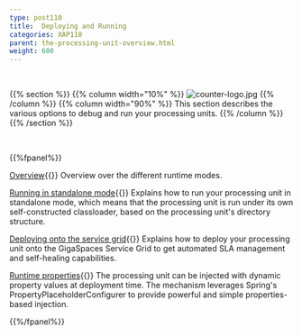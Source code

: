 ```yaml
---
type: post110
title:  Deploying and Running
categories: XAP110
parent: the-processing-unit-overview.html
weight: 600
---
```


<br>

{{% section %}}
{{% column width="10%" %}}
![counter-logo.jpg](/attachment_files/subject/deploy.png)
{{% /column %}}
{{% column width="90%" %}}
This section describes the various options to debug and run your processing units.
{{% /column %}}
{{% /section %}}


<br>


{{%fpanel%}}

[Overview](./deploying-and-running-the-processing-unit.html){{<wbr>}}
Overview over the different runtime modes.

[Running in standalone mode](./running-in-standalone-mode.html){{<wbr>}}
Explains how to run your processing unit in standalone mode, which means that the processing unit is run under its own self-constructed classloader, based on the processing unit's directory structure.

[Deploying onto the service grid](./deploying-onto-the-service-grid.html){{<wbr>}}
Explains how to deploy your processing unit onto the GigaSpaces Service Grid to get automated SLA management and self-healing capabilities.

[Runtime properties](./deployment-properties.html){{<wbr>}}
The processing unit can be injected with dynamic property values at deployment time. The mechanism leverages Spring's PropertyPlaceholderConfigurer to provide powerful and simple properties-based injection.

{{%/fpanel%}}


